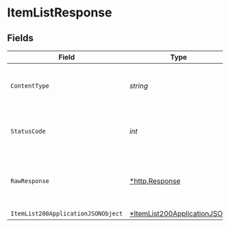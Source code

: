 # ItemListResponse


## Fields

| Field                                                                                | Type                                                                                 | Required                                                                             | Description                                                                          |
| ------------------------------------------------------------------------------------ | ------------------------------------------------------------------------------------ | ------------------------------------------------------------------------------------ | ------------------------------------------------------------------------------------ |
| `ContentType`                                                                        | *string*                                                                             | :heavy_check_mark:                                                                   | HTTP response content type for this operation                                        |
| `StatusCode`                                                                         | *int*                                                                                | :heavy_check_mark:                                                                   | HTTP response status code for this operation                                         |
| `RawResponse`                                                                        | [*http.Response](https://pkg.go.dev/net/http#Response)                               | :heavy_minus_sign:                                                                   | Raw HTTP response; suitable for custom response parsing                              |
| `ItemList200ApplicationJSONObject`                                                   | [*ItemList200ApplicationJSON](../../models/operations/itemlist200applicationjson.md) | :heavy_minus_sign:                                                                   | OK                                                                                   |